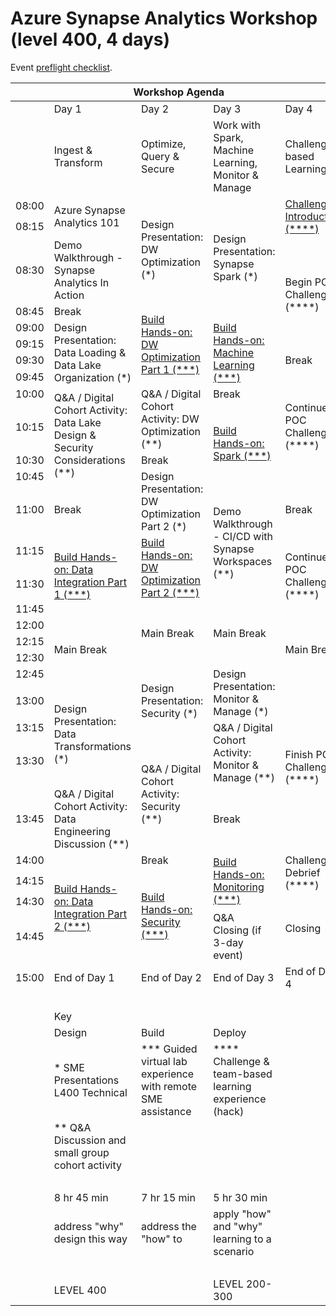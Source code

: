 # Azure Synapse Analytics Workshop (level 400, 4 days)

Event [preflight checklist](artifacts/environment-setup/README.md).

<table>
    <thead><tr>
        <th colspan=5>Workshop Agenda</th>
    </tr></thead>
    <tbody>
        <tr>
            <td>&nbsp;</td>
            <td>Day 1</td>
            <td>Day 2</td>
            <td>Day 3</td>
            <td>Day 4</td>
        </tr>
        <tr>
            <td>&nbsp;</td>
            <td>Ingest & Transform</td>
            <td>Optimize, Query & Secure</td>
            <td>Work with Spark, Machine Learning, Monitor & Manage</td>
            <td>Challenge-based Learning</td>
        </tr>
        <tr>
            <td>08:00</td>
            <td rowspan=2>Azure Synapse Analytics 101</td>
            <td rowspan=3>Design Presentation: DW Optimization (*)</td>
            <td rowspan=4>Design Presentation: Synapse Spark (*)</td>
            <td rowspan=2><a href="./day-04/challenge-introduction.md">Challenge Introduction (****)</a></td>
        </tr>
        <tr><td>08:15</td></tr>
        <tr>
            <td>08:30</td>
            <td rowspan=1>Demo Walkthrough - Synapse Analytics In Action</td>
            <td rowspan=4>Begin POC Challenge (****)</td>
        </tr>
        <tr>
            <td>08:45</td>
            <td>Break</td>
            <td rowspan=5><a href="./day-02/lab03-dw-optimization-part-1.md">Build Hands-on: DW Optimization Part 1 (***)</a></td>
        </tr>
        <tr>
            <td>09:00</td>
            <td rowspan=4>Design Presentation: Data Loading & Data Lake Organization (*)</td>
            <td rowspan=4><a href="./day-03/lab06-machine-learning.md">Build Hands-on: Machine Learning (***)</a></td>
        </tr>
        <tr>
            <td>09:15</td>
        </tr>
        <tr>
            <td>09:30</td>
            <td>Break</td>
        </tr>
        <tr>
            <td>09:45</td>
            <td rowspan=5>Continue POC Challenge (****)</td>
        </tr>
        <tr>
            <td>10:00</td>
            <td rowspan=4>Q&A / Digital Cohort Activity: Data Lake Design & Security Considerations (**)</td>
            <td rowspan=2>Q&A / Digital Cohort Activity: DW Optimization (**)</td>
            <td>Break</td>
        </tr>
        <tr>
            <td>10:15</td>
            <td rowspan=3><a href="./day-03/lab07-spark.md">Build Hands-on: Spark (***)</a></td>
        </tr>
        <tr>
            <td>10:30</td>
            <td>Break</td>
        </tr>
        <tr>
            <td>10:45</td>
            <td rowspan=2>Design Presentation: DW Optimization Part 2 (*)</td>
        </tr>
        <tr>
            <td>11:00</td>
            <td>Break</td>
            <td rowspan=3>Demo Walkthrough - CI/CD with Synapse Workspaces (**)</td>
            <td>Break</td>
        </tr>
        <tr>
            <td>11:15</td>
            <td rowspan=3><a href="./day-01/lab01-data-integration-part-1.md">Build Hands-on: Data Integration Part 1 (***)</a></td>
            <td rowspan=2><a href="./day-02/lab04-dw-optimization-part-2.md">Build Hands-on: DW Optimization Part 2 (***)</a></td>
            <td rowspan=3>Continue POC Challenge (****)</td>
        </tr>
        <tr>
            <td>11:30</td>
        </tr>
        <tr>
            <td>11:45</td>
            <td rowspan=4>Main Break</td>
            <td rowspan=4>Main Break</td>
        </tr>
        <tr>
            <td>12:00</td>
            <td rowspan=4>Main Break</td>
            <td rowspan=4>Main Break</td>
        </tr>
        <tr>
            <td>12:15</td>
        </tr>
        <tr>
            <td>12:30</td>
        </tr>
        <tr>
            <td>12:45</td>
            <td rowspan=3>Design Presentation: Security (*)</td>
            <td rowspan=2>Design Presentation: Monitor & Manage (*)</td>
        </tr>
        <tr>
            <td>13:00</td>
            <td rowspan=3>Design Presentation: Data Transformations (*)</td>
            <td rowspan=4>Finish POC Challenge (****)</td>
        </tr>
        <tr>
            <td>13:15</td>
            <td rowspan=2>Q&A / Digital Cohort Activity: Monitor & Manage (**)</td>
        </tr>
        <tr>
            <td>13:30</td>
            <td rowspan=2>Q&A / Digital Cohort Activity: Security (**)</td>
        </tr>
        <tr>
            <td>13:45</td>
            <td >Q&A / Digital Cohort Activity: Data Engineering Discussion (**)</td>
            <td>Break</td>
        </tr>
        <tr>
            <td>14:00</td>
            <td rowspan=4><a href="./day-01/lab02-data-integration-part-2.md">Build Hands-on: Data Integration Part 2 (***)</a></td>
            <td>Break</td>
            <td rowspan=3><a href="./day-03/lab08-monitoring.md">Build Hands-on: Monitoring (***)</a></td>
            <td rowspan=2>Challenge Debrief (****)</td>
        </tr>
        <tr>
            <td>14:15</td>
            <td rowspan=3><a href="./day-02/lab05-security.md">Build Hands-on: Security (***)</a></td>
        </tr>
        <tr>
            <td>14:30</td>
            <td rowspan=2>Closing</td>
        </tr>
        <tr>
            <td>14:45</td>
            <td rowspan=1>Q&A<br/>Closing (if 3-day event)</td>
        </tr>
        <tr>
            <td>15:00</td>
            <td>End of Day 1</td>
            <td>End of Day 2</td>
            <td>End of Day 3</td>
            <td>End of Day 4</td>
        </tr>
        <tr><td colspan=5>&nbsp;</td></tr>
        <tr>
            <td>&nbsp;</td>
            <td colspan=3>Key</td>
            <td>&nbsp;</td>
        </tr>
        <tr>
            <td>&nbsp;</td>
            <td>Design</td>
            <td>Build</td>
            <td>Deploy</td>
            <td>&nbsp;</td>
        </tr>
        <tr>
            <td>&nbsp;</td>
            <td>* SME Presentations L400 Technical</td>
            <td>*** Guided virtual lab experience with remote SME assistance</td>
            <td>**** Challenge & team-based learning experience (hack)</td>
            <td>&nbsp;</td>
        </tr>
        <tr>
            <td>&nbsp;</td>
            <td>** Q&A Discussion and small group cohort activity</td>
            <td>&nbsp;</td>
            <td>&nbsp;</td>
            <td>&nbsp;</td>
        </tr>
        <tr><td>&nbsp;</td><td>&nbsp;</td><td>&nbsp;</td><td>&nbsp;</td><td>&nbsp;</td></tr>
        <tr>
            <td>&nbsp;</td>
            <td>8 hr 45 min</td>
            <td>7 hr 15 min</td>
            <td>5 hr 30 min</td>
            <td>&nbsp;</td>
        </tr>
        <tr>
            <td>&nbsp;</td>
            <td>address "why" design this way</td>
            <td>address the "how" to</td>
            <td>apply "how" and "why" learning to a scenario</td>
            <td>&nbsp;</td>
        </tr>
        <tr><td>&nbsp;</td><td>&nbsp;</td><td>&nbsp;</td><td>&nbsp;</td><td>&nbsp;</td></tr>
        <tr>
            <td>&nbsp;</td>
            <td colspan=2>LEVEL 400</td>
            <td>LEVEL 200-300</td>
            <td>&nbsp;</td>
        </tr>
    </tbody>
    </table>